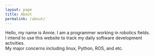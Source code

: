 ```yaml
---
layout: page
title: About
permalink: /about/
---
```

Hello, my name is Annie. I am a programmer working in robotics fields.  
I intend to use this website to track my daily software development activities.  
My major concerns including linux, Python, ROS, and etc.  
